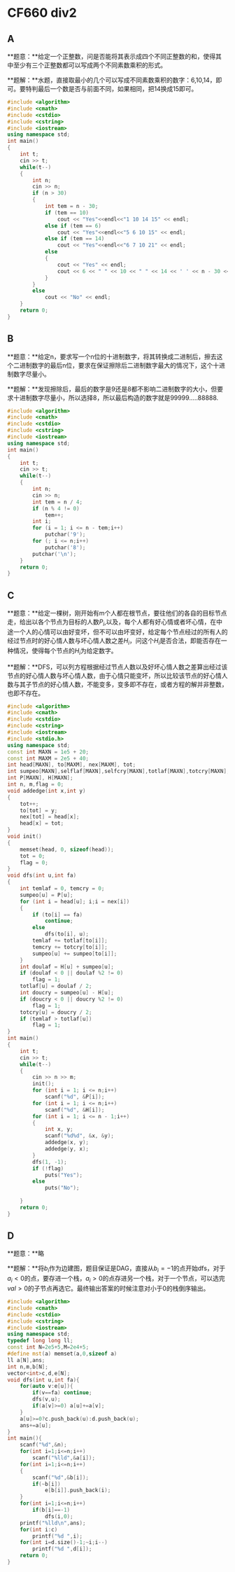 # CF660 div2

## A

**题意：**给定一个正整数，问是否能将其表示成四个不同正整数的和，使得其中至少有三个正整数都可以写成两个不同素数乘积的形式。

**题解：**水题，直接取最小的几个可以写成不同素数乘积的数字：6,10,14，即可。要特判最后一个数是否与前面不同，如果相同，把14换成15即可。

<hidden>

```cpp
#include <algorithm>
#include <cmath>
#include <cstdio>
#include <cstring>
#include <iostream>
using namespace std;
int main()
{
    int t;
    cin >> t;
    while(t--)
    {
        int n;
        cin >> n;
        if (n > 30)
        {
            int tem = n - 30;
            if (tem == 10)
                cout << "Yes"<<endl<<"1 10 14 15" << endl;
            else if (tem == 6)
                cout << "Yes"<<endl<<"5 6 10 15" << endl;
            else if (tem == 14)
                cout << "Yes"<<endl<<"6 7 10 21" << endl;
            else
            {
                cout << "Yes" << endl;
                cout << 6 << " " << 10 << " " << 14 << ' ' << n - 30 << endl;
            }
        }
        else
            cout << "No" << endl;
    }
    return 0;
}
```

</hidden>

## B

**题意：**给定n，要求写一个n位的十进制数字，将其转换成二进制后，擦去这个二进制数字的最后n位，要求在保证擦除后二进制数字最大的情况下，这个十进制数字尽量小。

**题解：**发现擦除后，最后的数字是9还是8都不影响二进制数字的大小，但要求十进制数字尽量小，所以选择8，所以最后构造的数字就是99999.....88888.

<hidden>

```cpp
#include <algorithm>
#include <cmath>
#include <cstdio>
#include <cstring>
#include <iostream>
using namespace std;
int main()
{
    int t;
    cin >> t;
    while(t--)
    {
        int n;
        cin >> n;
        int tem = n / 4;
        if (n % 4 != 0)
            tem++;
        int i;
        for (i = 1; i <= n - tem;i++)
            putchar('9');
        for (; i <= n;i++)
            putchar('8');
        putchar('\n');
    }
    return 0;
}
```

</hidden>

## C

**题意：**给定一棵树，刚开始有m个人都在根节点，要往他们的各自的目标节点走，给出以各个节点为目标的人数$P_i$,以及，每个人都有好心情或者坏心情，在中途一个人的心情可以由好变坏，但不可以由坏变好，给定每个节点经过的所有人的经过节点时的好心情人数与坏心情人数之差$H_i$，问这个$H_i$是否合法，即能否存在一种情况，使得每个节点的$H_i$为给定数字。

**题解：**DFS，可以列方程根据经过节点人数以及好坏心情人数之差算出经过该节点的好心情人数与坏心情人数，由于心情只能变坏，所以比较该节点的好心情人数与其子节点的好心情人数，不能变多，变多即不存在，或者方程的解并非整数，也即不存在。

<hidden>

```cpp
#include <algorithm>
#include <cmath>
#include <cstdio>
#include <cstring>
#include <iostream>
#include <stdio.h>
using namespace std;
const int MAXN = 1e5 + 20;
const int MAXM = 2e5 + 40;
int head[MAXN], to[MAXM], nex[MAXM], tot;
int sumpeo[MAXN],selflaf[MAXN],selfcry[MAXN],totlaf[MAXN],totcry[MAXN];
int P[MAXN], H[MAXN];
int n, m,flag = 0;
void addedge(int x,int y)
{
    tot++;
    to[tot] = y;
    nex[tot] = head[x];
    head[x] = tot;
}
void init()
{
    memset(head, 0, sizeof(head));
    tot = 0;
    flag = 0;
}
void dfs(int u,int fa)
{
    int temlaf = 0, temcry = 0;
    sumpeo[u] = P[u];
    for (int i = head[u]; i;i = nex[i])
    {
        if (to[i] == fa)
            continue;
        else
            dfs(to[i], u);
        temlaf += totlaf[to[i]];
        temcry += totcry[to[i]];
        sumpeo[u] += sumpeo[to[i]];
    }
    int doulaf = H[u] + sumpeo[u];
    if (doulaf < 0 || doulaf %2 != 0)
        flag = 1;
    totlaf[u] = doulaf / 2;
    int doucry = sumpeo[u] - H[u];
    if (doucry < 0 || doucry %2 != 0)
        flag = 1;
    totcry[u] = doucry / 2;
    if (temlaf > totlaf[u])
        flag = 1;
}
int main()
{
    int t;
    cin >> t;
    while(t--)
    {
        cin >> n >> m;
        init();
        for (int i = 1; i <= n;i++)
            scanf("%d", &P[i]);
        for (int i = 1; i <= n;i++)
            scanf("%d", &H[i]);
        for (int i = 1; i <= n - 1;i++)
        {
            int x, y;
            scanf("%d%d", &x, &y);
            addedge(x, y);
            addedge(y, x);
        }
        dfs(1, -1);
        if (!flag)
            puts("Yes");
        else
            puts("No");
        
    }
    return 0;
}
```

</hidden>

## D

**题意：**略

**题解：**将$b_i$作为边建图，题目保证是DAG，直接从$b_i = -1$的点开始dfs，对于$a_i< 0$的点，要存进一个栈，$a_i>0$的点存进另一个栈，对于一个节点，可以选完$val > 0$的子节点再选它。最终输出答案的时候注意对小于0的栈倒序输出。

<hidden>

```cpp
#include <algorithm>
#include <cmath>
#include <cstdio>
#include <cstring>
#include <iostream>
using namespace std;
typedef long long ll;
const int N=2e5+5,M=2e4+5;
#define mst(a) memset(a,0,sizeof a)
ll a[N],ans;
int n,m,b[N];
vector<int>c,d,e[N]; 
void dfs(int u,int fa){
	for(auto v:e[u]){
		if(v==fa) continue;
		dfs(v,u);
		if(a[v]>=0) a[u]+=a[v];
	}
	a[u]>=0?c.push_back(u):d.push_back(u);
	ans+=a[u];
}
int main(){
	scanf("%d",&n);
	for(int i=1;i<=n;i++) 
        scanf("%lld",&a[i]);
	for(int i=1;i<=n;i++)
    {
		scanf("%d",&b[i]);
		if(~b[i]) 
            e[b[i]].push_back(i);
	}
	for(int i=1;i<=n;i++)
		if(b[i]==-1) 
            dfs(i,0);
	printf("%lld\n",ans);
	for(int i:c) 
        printf("%d ",i);
	for(int i=d.size()-1;~i;i--) 
        printf("%d ",d[i]);
	return 0;
}
```



</hidden>